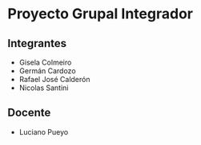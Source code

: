 # Proyecto Grupal Integrador

## Integrantes
* Gisela Colmeiro
* Germán Cardozo
* Rafael José Calderón
* Nicolas Santini

## Docente
* Luciano Pueyo
